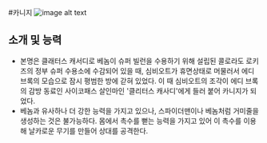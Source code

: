 
#카니지
![image alt text](https://image-proxy.namuwikiusercontent.com/r/http%3A%2F%2Fimg3.wikia.nocookie.net%2F__cb20111022183019%2Fmarveldatabase%2Fimages%2F2%2F2b%2FCarnage%2C_U.S.A._Vol_1_2_Textless.jpg)

## 소개 및 능력
- 본명은 클래터스 캐서디로 베놈이 슈퍼 빌런을 수용하기 위해 설립된 콜로라도 로키즈의 정부 슈퍼 수용소에 수감되어 있을 때, 심비오트가 휴면상태로 머물러서 에디 브록의 모습으로 잠시 평범한 방에 갇혀 있었다. 이 때 심비오트의 조각이 에디 브록의 감방 동료인 사이코패스 살인마인 '클리터스 캐사디'에게 들러 붙어 카니지가 되었다.
-  베놈과 유사하나 더 강한 능력을 가지고 있으나, 스파이더맨이나 베놈처럼 거미줄을 생성하는 것은 불가능하다. 몸에서 촉수를 뻗는 능력을 가지고 있어 이 촉수를 이용해 날카로운 무기를 만들어 상대를 공격한다.